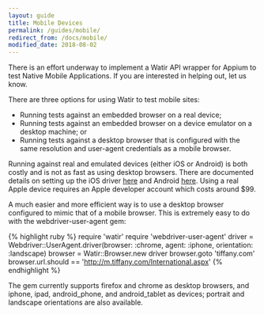 ```yaml
---
layout: guide
title: Mobile Devices
permalink: /guides/mobile/
redirect_from: /docs/mobile/
modified_date: 2018-08-02
---
```


There is an effort underway to implement a Watir API wrapper for Appium to test Native Mobile Applications.
If you are interested in helping out, let us know.

<!--- TODO: Shouldn't need a separate gem for this any more? --->
<!--- TODO: Add Browser specific alternatives here --->

There are three options for using Watir to test mobile sites:

* Running tests against an embedded browser on a real device;
* Running tests against an embedded browser on a device emulator on a desktop machine; or
* Running tests against a desktop browser that is configured with the same resolution and user-agent credentials as a mobile browser.

Running against real and emulated devices (either iOS or Android) is both costly and is not as fast as using desktop browsers. 
There are documented details on setting up the iOS driver [here](http://code.google.com/p/selenium/wiki/IPhoneDriver) 
and Android [here](http://code.google.com/p/selenium/wiki/AndroidDriver). 
Using a real Apple device requires an Apple developer account which costs around $99.

A much easier and more efficient way is to use a desktop browser configured to mimic that of a mobile browser. 
This is extremely easy to do with the webdriver-user-agent gem:

{% highlight ruby %}
require 'watir'
require 'webdriver-user-agent'
driver = Webdriver::UserAgent.driver(browser: :chrome, agent: :iphone, orientation: :landscape)
browser = Watir::Browser.new driver
browser.goto 'tiffany.com'
browser.url.should == 'http://m.tiffany.com/International.aspx'
{% endhighlight %}

The gem currently supports firefox and chrome as desktop browsers, and iphone, ipad, android_phone, and android_tablet as devices; 
portrait and landscape orientations are also available.
